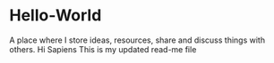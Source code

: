 # Hello-World
A place where I store ideas, resources, share and discuss things with others.
Hi Sapiens
This is my updated read-me file
